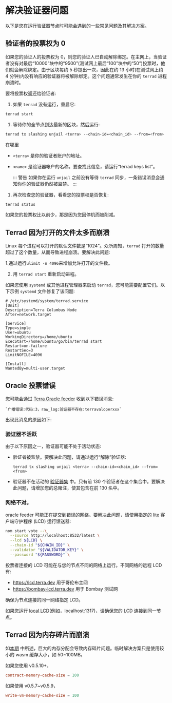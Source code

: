 # 解决验证器问题

以下是您在运行验证器节点时可能会遇到的一些常见问题及其解决方案。

## 验证者的投票权为 0

如果您的验证人的投票权为 0，则您的验证人已自动解除绑定。在主网上，当验证者没有对最后“10000”块中的“9500”(测试网上最后“100”块中的“50”)投票时，他们就会解除绑定。由于区块每约 5 秒提出一次，因此在约 13 小时(在测试网上约 4 分钟)内没有响应的验证器将被解除绑定。这个问题通常发生在你的 `terrad` 进程崩溃时。

要将投票权返还给验证者:

1. 如果 `terrad` 没有运行，重启它:

  ```bash
  terrad start
  ```


1. 等待你的全节点到达最新的区块，然后运行:

  ```bash
  terrad tx slashing unjail <terra> --chain-id=<chain_id> --from=<from>
  ```

在哪里


- `<terra>` 是你的验证者账户的地址。
- `<name>` 是验证器帐户的名称。要查找此信息，请运行“terrad keys list”。

  ::: 警告
  如果你在运行 `unjail` 之前没有等待 `terrad` 同步，一条错误消息会通知你你的验证器仍然被监禁。
  :::

1. 再次检查您的验证器，看看您的投票权是否恢复:

  ```bash
  terrad status
  ```

如果您的投票权比以前少，那是因为您因停机而被削减。

## Terrad 因为打开的文件太多而崩溃

Linux 每个进程可以打开的默认文件数是“1024”。众所周知，`terrad` 打开的数量超过了这个数量，从而导致进程崩溃。要解决此问题:

1.通过运行`ulimit -n 4096`来增加允许打开的文件数。

2. 用 `terrad start` 重新启动进程。

  如果您使用 `systemd` 或其他进程管理器来启动 `terrad`，您可能需要配置它们。以下示例 `systemd` 文件修复了该问题:

  ```systemd
  # /etc/systemd/system/terrad.service
  [Unit]
  Description=Terra Columbus Node
  After=network.target

  [Service]
  Type=simple
  User=ubuntu
  WorkingDirectory=/home/ubuntu
  ExecStart=/home/ubuntu/go/bin/terrad start
  Restart=on-failure
  RestartSec=3
  LimitNOFILE=4096

  [Install]
  WantedBy=multi-user.target
  ```


## Oracle 投票错误

您可能会通过 [Terra Oracle feeder](https://github.com/terra-money/oracle-feeder) 收到以下错误消息:

    `广播错误:代码:3，raw_log:验证器不存在:terravaloperxxx`

出现此消息的原因如下:

### 验证器不活跃

由于以下原因之一，验证器可能不处于活动状态:

- 验证者被监禁。要解决此问题，请通过运行“解除”验证器:

    `terrad tx slashing unjail <terra> --chain-id=<chain_id> --from=<from>`

- 验证器不在活动的 [验证器集](/zh/validators.html#delegations) 中。只有前 130 个验证者在这个集合中。要解决此问题，请增加您的总赌注，使其包含在前 130 名中。

### 网络不对。

oracle feeder 可能正在提交到错误的网络。要解决此问题，请使用指定的 lite 客户端守护程序 (LCD) 运行馈送器:

```bash
nom start vote --\
  --source http://localhost:8532/latest \
  --lcd ${LCD} \
  --chain-id "${CHAIN_ID}" \
  --validator "${VALIDATOR_KEY}" \
  --password "${PASSWORD}" \
```

投票者连接的 LCD 可能在与您的节点不同的网络上运行。不同网络的远程 LCD 有:

- https://lcd.terra.dev 用于哥伦布主网
- https://bombay-lcd.terra.dev 用于 Bombay 测试网

确保为节点连接的同一网络指定 LCD。

如果您运行 [local LCD](../Start-LCD.md)(例如，localhost:1317)，请确保您的 LCD 连接到同一节点。

## Terrad 因为内存碎片而崩溃

如[本期](https://github.com/terra-money/core/issues/592) 中所述，巨大的内存分配会导致内存碎片问题。临时解决方案只是使用较小的 wasm 缓存大小，如 50~100MB。

如果您使用 v0.5.10+，

```toml
contract-memory-cache-size = 100
```


如果使用 v0.5.7~v0.5.9，
```toml
write-vm-memory-cache-size = 100
``` 